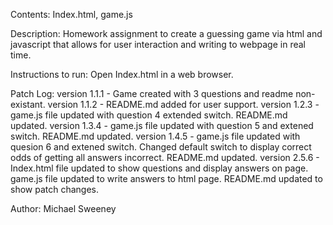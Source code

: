 Contents: Index.html, game.js

Description: Homework assignment to create a guessing game via html and javascript that allows for user interaction and writing to webpage in real time.

Instructions to run: Open Index.html in a web browser.

Patch Log:
	version 1.1.1 - Game created with 3 questions and readme non-existant.
	version 1.1.2 - README.md added for user support.
	version 1.2.3 - game.js file updated with question 4 extended switch. README.md updated.
	version 1.3.4 - game.js file updated with question 5 and extened switch. README.md updated.
	version 1.4.5 - game.js file updated with quesion 6 and extened switch. Changed default switch to display correct odds of getting all answers incorrect. README.md updated.
	version 2.5.6 - Index.html file updated to show questions and display answers on page. game.js file updated to write answers to html page. README.md updated to show patch changes. 

Author: Michael Sweeney
